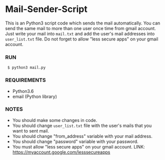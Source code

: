 # Mail-Sender-Script

This is an Python3 script code which sends the mail automatically. You can send the same mail to more than one user once time from gmail account. Just write your mail into `mail.txt` and add the user's mail addresses into `user_list.txt` file. Do not forget to allow "less secure apps" on your gmail account.

### RUN

` $ python3 mail.py`

### REQUIREMENTS

- Python3.6
- email (Python library)

### NOTES

- You should make some changes in code.
- You should change `user_list.txt` file with the user's mails that you want to sent mail.
- You should change "from_address" variable with your mail address.
- You should change "password" variable with your password.
- You must allow "less secure apps" on your gmail account. LINK: https://myaccount.google.com/lesssecureapps
